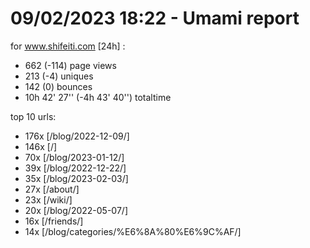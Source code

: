 # 09/02/2023 18:22 - Umami report
for www.shifeiti.com [24h] :

 - 662 (-114) page views
 - 213 (-4) uniques
 - 142 (0) bounces
 - 10h 42' 27'' (-4h 43' 40'') totaltime


top 10 urls:
 - 176x [/blog/2022-12-09/]
 - 146x [/]
 - 70x [/blog/2023-01-12/]
 - 39x [/blog/2022-12-22/]
 - 35x [/blog/2023-02-03/]
 - 27x [/about/]
 - 23x [/wiki/]
 - 20x [/blog/2022-05-07/]
 - 16x [/friends/]
 - 14x [/blog/categories/%E6%8A%80%E6%9C%AF/]


